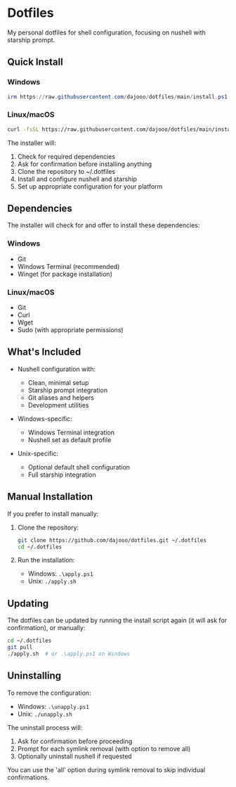 # Dotfiles

My personal dotfiles for shell configuration, focusing on nushell with starship prompt.

## Quick Install

### Windows
```powershell
irm https://raw.githubusercontent.com/dajooo/dotfiles/main/install.ps1 | iex
```

### Linux/macOS
```bash
curl -fsSL https://raw.githubusercontent.com/dajooo/dotfiles/main/install.sh | bash
```

The installer will:
1. Check for required dependencies
2. Ask for confirmation before installing anything
3. Clone the repository to ~/.dotfiles
4. Install and configure nushell and starship
5. Set up appropriate configuration for your platform

## Dependencies

The installer will check for and offer to install these dependencies:

### Windows
- Git
- Windows Terminal (recommended)
- Winget (for package installation)

### Linux/macOS
- Git
- Curl
- Wget
- Sudo (with appropriate permissions)

## What's Included

- Nushell configuration with:
  - Clean, minimal setup
  - Starship prompt integration
  - Git aliases and helpers
  - Development utilities

- Windows-specific:
  - Windows Terminal integration
  - Nushell set as default profile

- Unix-specific:
  - Optional default shell configuration
  - Full starship integration

## Manual Installation

If you prefer to install manually:

1. Clone the repository:
   ```bash
   git clone https://github.com/dajooo/dotfiles.git ~/.dotfiles
   cd ~/.dotfiles
   ```

2. Run the installation:
   - Windows: `.\apply.ps1`
   - Unix: `./apply.sh`

## Updating

The dotfiles can be updated by running the install script again (it will ask for confirmation), or manually:

```bash
cd ~/.dotfiles
git pull
./apply.sh  # or .\apply.ps1 on Windows
```

## Uninstalling

To remove the configuration:

- Windows: `.\unapply.ps1`
- Unix: `./unapply.sh`

The uninstall process will:
1. Ask for confirmation before proceeding
2. Prompt for each symlink removal (with option to remove all)
3. Optionally uninstall nushell if requested

You can use the 'all' option during symlink removal to skip individual confirmations.
